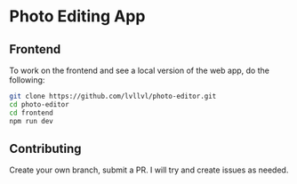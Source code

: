 # Photo Editing App

## Frontend

To work on the frontend and see a local version of the web app, do the following:

```bash
git clone https://github.com/lvllvl/photo-editor.git
cd photo-editor
cd frontend
npm run dev
```

## Contributing

Create your own branch, submit a PR. 
I will try and create issues as needed. 